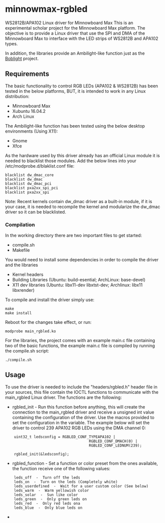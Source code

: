 # minnowmax-rgbled
WS2812B/APA102 Linux driver for Minnowboard Max
This is an experimental scholar project for the Minnowboard Max platform. The objective is to provide a Linux driver that use the SPI and DMA of the Minnowboard Max to interface with the LED strips of WS2812B and APA102 types. 

In addition, the libraries provide an Ambilight-like function just as the [Boblight](https://www.tweaking4all.com/home-theatre/xbmc/xbmc-boblight-openelec-ws2811-ws2812/) project.

## Requirements
The basic functionality to control RGB LEDs (APA102 & WS2812B) has been tested in the below platforms, BUT, it is intended to work in any Linux distribution:
* Minnowboard Max
* Xubuntu 16.04.2
* Arch Linux

The Ambilight-like function has been tested using the below desktop environments (Using X11):
* Gnome
* Xfce

As the hardware used by this driver already has an official Linux module it is needed to blacklist those modules. Add the below lines into your /etc/modprobe.d/blaklist.conf file:
```
blacklist dw_dmac_core
blacklist dw_dmac
blacklist dw_dmac_pci
blacklist pxa2xx_spi_pci
blacklist pxa2xx_spi
```
Note: Recent kernels contain dw_dmac driver as a built-in module, if it is your case, it is needed to recompile the kernel and modularize the dw_dmac driver so it can be blacklisted.
### Compilation
In the working directory there are two important files to get started:
* compile.sh
* Makefile

You would need to install some dependencies in order to compile the driver and the libraries
* Kernel headers
* Building Libraries (Ubuntu: build-esential; ArchLinux: base-devel)
* X11 dev libraries (Ubuntu: libx11-dev libxtst-dev; Archlinux: libx11 libxrender)

To compile and install the driver simply use:
```
make
make install
```
Reboot for the changes take effect, or run:
```
modprobe main_rgbled.ko
```

For the libraries, the project comes with an example main.c file containing two of the basic functions, the example main.c file is compiled by running the compile.sh script:
```
./compile.sh
```


## Usage
To use the driver is needed to include the "headers/rgbled.h" header file in your sources, this file contain the IOCTL functions to communicate with the main_rgbled Linux driver. The functions are the following:
* rgbled_init - Run this function before anything, this will create the connection to the main_rgbled driver and receive a unsigned int value containing the configuration of the driver. Use the macros provided to set the configuration in the variable. The example below will set the driver to control 239 APA102 RGB LEDs using the DMA channel 0:
```
	uint32_t ledsconfig = RGBLED_CONF_TYPEAPA102 | 
							          RGBLED_CONF_DMACH(0) | 
							          RGBLED_CONF_LEDNUM(239);

	rgbled_init(&ledsconfig);
  ```
* rgbled_function - Set a function or color preset from the ones available, the function receive one of the following values:
```
	leds_off  -  Turn off the leds
	leds_on  -  Turn on the leds (Completely white)
	leds_userdefined  -  Wait for a user custom color (See below)
	leds_warm  -  Warm yellowish color
	leds_solar  -  Sun like color
	leds_green  -  Only green leds on
	leds_red  -  Only red leds ona
	leds_blue  -  Only blue leds on
  ```
  * 

